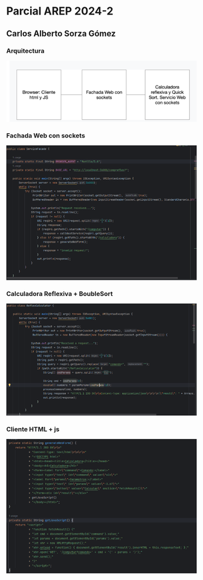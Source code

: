 # Parcial AREP 2024-2

## Carlos Alberto Sorza Gómez

### Arquitectura

![img.png](img/img.png)

### Fachada Web con sockets

![img.png](img/img2.png)

### Calculadora Reflexiva + BoubleSort

![img.png](img/img3.png)

### Cliente HTML + js

![img.png](img/img4.png)


